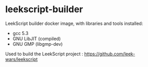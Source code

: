 # leekscript-builder
LeekScript builder docker image, with libraries and tools installed:
- gcc 5.3
- GNU LibJIT (compiled)
- GNU GMP (libgmp-dev)

Used to build the LeekScript project : https://github.com/leek-wars/leekscript
